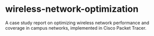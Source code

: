 # wireless-network-optimization
A case study report on optimizing wireless network performance and coverage in campus networks, implemented in Cisco Packet Tracer.
